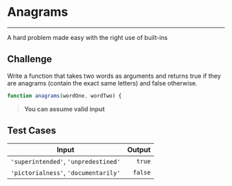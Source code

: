 
# Anagrams

---

A hard problem made easy with the right use of built-ins

## Challenge

Write a function that takes two words as arguments and returns true if they are anagrams (contain the exact same letters) and false otherwise.

```js
function anagrams(wordOne, wordTwo) {
```

> **You can assume valid input**

## Test Cases

Input | Output
---|---:
`'superintended'`, `'unpredestined'` | `true` 
`'pictorialness'`, `'documentarily'` | `false` 
